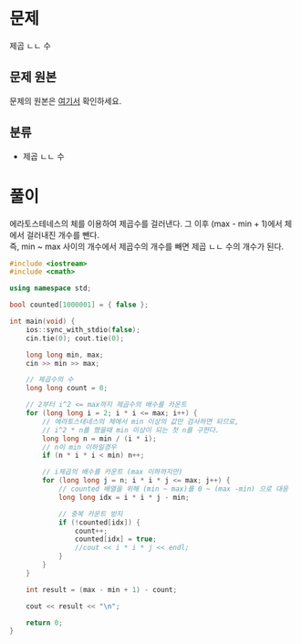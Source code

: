 # 문제
제곱 ㄴㄴ 수
## 문제 원본
문제의 원본은 [여기서](https://www.acmicpc.net/problem/1016) 확인하세요.

## 분류
* 제곱 ㄴㄴ 수

# 풀이

에라토스테네스의 체를 이용하여 제곱수를 걸러낸다. 그 이후 (max - min + 1)에서 체에서 걸러내진 개수를 뺀다.   
즉, min ~ max 사이의 개수에서 제곱수의 개수를 빼면 제곱 ㄴㄴ 수의 개수가 된다.

``` c++
#include <iostream>
#include <cmath>

using namespace std;

bool counted[1000001] = { false };

int main(void) {
    ios::sync_with_stdio(false);
    cin.tie(0); cout.tie(0);

    long long min, max;
    cin >> min >> max;

    // 제곱수의 수
    long long count = 0;

    // 2부터 i^2 <= max까지 제곱수의 배수를 카운트
    for (long long i = 2; i * i <= max; i++) {
        // 에라토스테네스의 체에서 min 이상의 값만 검사하면 되므로,
        // i^2 * n를 했을때 min 이상이 되는 첫 n를 구한다.
        long long n = min / (i * i);
        // n이 min 이하일경우 
        if (n * i * i < min) n++;

        // i제곱의 배수를 카운트 (max 이하까지만)
        for (long long j = n; i * i * j <= max; j++) {
            // counted 배열을 위해 (min ~ max)를 0 ~ (max -min) 으로 대응
            long long idx = i * i * j - min;

            // 중복 카운트 방지
            if (!counted[idx]) {
                count++;
                counted[idx] = true;
                //cout << i * i * j << endl;
            }
        }
    }

    int result = (max - min + 1) - count;

    cout << result << "\n";

    return 0;
}
```
